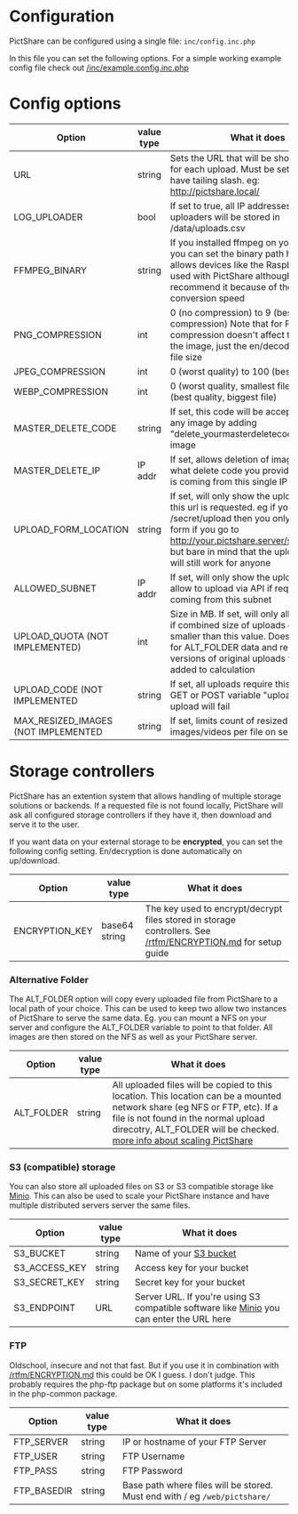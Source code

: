 # Configuration

PictShare can be configured using a single file: `inc/config.inc.php`

In this file you can set the following options. For a simple working example config file check out [/inc/example.config.inc.php](/inc/example.config.inc.php)

# Config options

|Option | value type | What it does|
|---                      | ---     | ---|
| URL                     | string  | Sets the URL that will be shown to users for each upload. Must be set and must have tailing slash. eg: http://pictshare.local/ |
| LOG_UPLOADER            | bool    | If set to true, all IP addresses of uploaders will be stored in /data/uploads.csv |
| FFMPEG_BINARY           | string  | If you installed ffmpeg on your machine, you can set the binary path here. This allows devices like the Raspberry Pi to be used with PictShare although I wouldn't recommend it because of the sloooooow conversion speed |
| PNG_COMPRESSION         | int     | 0 (no compression) to 9 (best compression) Note that for PNGs the compression doesn't affect the quality of the image, just the en/decode speed and file size |
| JPEG_COMPRESSION        | int     | 0 (worst quality) to 100 (best quality) |
| WEBP_COMPRESSION        | int     | 0 (worst quality, smallest file) to 100 (best quality, biggest file) |
| MASTER_DELETE_CODE      | string  | If set, this code will be accepted to delete any image by adding "delete_yourmasterdeletecode" to any image |
| MASTER_DELETE_IP        | IP addr | If set, allows deletion of image no matter what delete code you provided if request is coming from this single IP |
| UPLOAD_FORM_LOCATION    | string  | If set, will only show the upload form if this url is requested. eg if you set it to /secret/upload then you only see the form if you go to http://your.pictshare.server/secret/upload but bare in mind that the uploads [via API](/rtfm/API.md) will still work for anyone|
| ALLOWED_SUBNET          | IP addr | If set, will only show the upload form and allow to upload via API if request is coming from this subnet |
| UPLOAD_QUOTA (NOT IMPLEMENTED)            | int     | Size in MB. If set, will only allow uploads if combined size of uploads on Server is smaller than this value. Does not account for ALT_FOLDER data and resized versions of original uploads won't be added to calculation |
| UPLOAD_CODE (NOT IMPLEMENTED             | string  | If set, all uploads require this code via GET or POST variable "uploadcode" or upload will fail |
| MAX_RESIZED_IMAGES (NOT IMPLEMENTED      | string  | If set, limits count of resized images/videos per file on server |

# Storage controllers

PictShare has an extention system that allows handling of multiple storage solutions or backends. If a requested file is not found locally, PictShare will ask all configured storage controllers if they have it, then download and serve it to the user. 

If you want data on your external storage to be **encrypted**, you can set the following config setting. En/decryption is done automatically on up/download.

|Option | value type | What it does|
|---                      | ---     | ---|
|ENCRYPTION_KEY                      | base64 string     | The key used to encrypt/decrypt files stored in storage controllers. See [/rtfm/ENCRYPTION.md](/rtfm/ENCRYPTION.md) for setup guide |


### Alternative Folder

The ALT_FOLDER option will copy every uploaded file from PictShare to a local path of your choice. This can be used to keep two allow two instances of PictShare to serve the same data. Eg. you can mount a NFS on your server and configure the ALT_FOLDER variable to point to that folder. All images are then stored on the NFS as well as your PictShare server.

|Option | value type | What it does|
|---                      | ---     | ---|
| ALT_FOLDER              | string  | All uploaded files will be copied to this location. This location can be a mounted network share (eg NFS or FTP, etc). If a file is not found in the normal upload direcotry, ALT_FOLDER will be checked. [more info about scaling PictShare](/rtfm/SCALING.md) |


### S3 (compatible) storage

You can also store all uploaded files on S3 or S3 compatible storage like [Minio](https://min.io/). This can also be used to scale your PictShare instance and have multiple distributed servers server the same files.

|Option | value type | What it does|
|---                                | ---           | ---|
|S3_BUCKET                          | string        | Name of your [S3 bucket](https://aws.amazon.com/s3/) |
|S3_ACCESS_KEY                      | string        | Access key for your bucket|
|S3_SECRET_KEY                      | string        | Secret key for your bucket |
|S3_ENDPOINT                        | URL           | Server URL. If you're using S3 compatible software like [Minio](https://min.io/) you can enter the URL here |

### FTP

Oldschool, insecure and not that fast. But if you use it in combination with [/rtfm/ENCRYPTION.md](Encryption) this could be OK I guess. I don't judge.
This probably requires the php-ftp package but on some platforms it's included in the php-common package.

|Option | value type | What it does|
|---                      | ---         | ---|
|FTP_SERVER               | string      | IP or hostname of your FTP Server |
|FTP_USER                 | string      | FTP Username |
|FTP_PASS                 | string      | FTP Password |
|FTP_BASEDIR              | string      | Base path where files will be stored. Must end with / eg `/web/pictshare/` |
